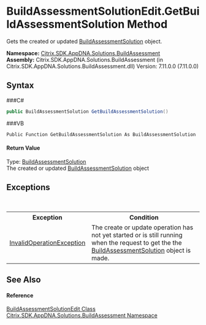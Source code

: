 # BuildAssessmentSolutionEdit.GetBuildAssessmentSolution Method 
 

Gets the created or updated <a href="T_Citrix_SDK_AppDNA_Solutions_BuildAssessment_BuildAssessmentSolution">BuildAssessmentSolution</a> object.

**Namespace:**&nbsp;<a href="N_Citrix_SDK_AppDNA_Solutions_BuildAssessment">Citrix.SDK.AppDNA.Solutions.BuildAssessment</a><br />**Assembly:**&nbsp;Citrix.SDK.AppDNA.Solutions.BuildAssessment (in Citrix.SDK.AppDNA.Solutions.BuildAssessment.dll) Version: 7.11.0.0 (7.11.0.0)

## Syntax

###C#
```csharp
public BuildAssessmentSolution GetBuildAssessmentSolution()
```

###VB
```vbnet
Public Function GetBuildAssessmentSolution As BuildAssessmentSolution
```


#### Return Value
Type: <a href="T_Citrix_SDK_AppDNA_Solutions_BuildAssessment_BuildAssessmentSolution">BuildAssessmentSolution</a><br />The created or updated <a href="T_Citrix_SDK_AppDNA_Solutions_BuildAssessment_BuildAssessmentSolution">BuildAssessmentSolution</a> object

## Exceptions
&nbsp;<table><tr><th>Exception</th><th>Condition</th></tr><tr><td><a href="http://msdn2.microsoft.com/en-us/library/2asft85a" target="_blank">InvalidOperationException</a></td><td>The create or update operation has not yet started or is still running when the request to get the the <a href="T_Citrix_SDK_AppDNA_Solutions_BuildAssessment_BuildAssessmentSolution">BuildAssessmentSolution</a> object is made.</td></tr></table>

## See Also


#### Reference
<a href="T_Citrix_SDK_AppDNA_Solutions_BuildAssessment_BuildAssessmentSolutionEdit">BuildAssessmentSolutionEdit Class</a><br /><a href="N_Citrix_SDK_AppDNA_Solutions_BuildAssessment">Citrix.SDK.AppDNA.Solutions.BuildAssessment Namespace</a><br />